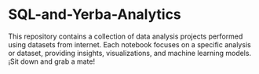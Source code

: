 # SQL-and-Yerba-Analytics
 This repository contains a collection of data analysis projects performed using datasets from internet. Each notebook focuses on a specific analysis or dataset, providing insights, visualizations, and machine learning models.  ¡Sit down and grab a mate!
